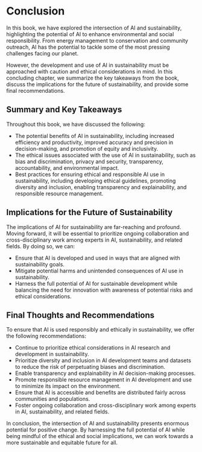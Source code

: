 # Conclusion

In this book, we have explored the intersection of AI and sustainability, highlighting the potential of AI to enhance environmental and social responsibility. From energy management to conservation and community outreach, AI has the potential to tackle some of the most pressing challenges facing our planet.

However, the development and use of AI in sustainability must be approached with caution and ethical considerations in mind. In this concluding chapter, we summarize the key takeaways from the book, discuss the implications for the future of sustainability, and provide some final recommendations.

Summary and Key Takeaways
-------------------------

Throughout this book, we have discussed the following:

* The potential benefits of AI in sustainability, including increased efficiency and productivity, improved accuracy and precision in decision-making, and promotion of equity and inclusivity.
* The ethical issues associated with the use of AI in sustainability, such as bias and discrimination, privacy and security, transparency, accountability, and environmental impact.
* Best practices for ensuring ethical and responsible AI use in sustainability, including developing ethical guidelines, promoting diversity and inclusion, enabling transparency and explainability, and responsible resource management.

Implications for the Future of Sustainability
---------------------------------------------

The implications of AI for sustainability are far-reaching and profound. Moving forward, it will be essential to prioritize ongoing collaboration and cross-disciplinary work among experts in AI, sustainability, and related fields. By doing so, we can:

* Ensure that AI is developed and used in ways that are aligned with sustainability goals.
* Mitigate potential harms and unintended consequences of AI use in sustainability.
* Harness the full potential of AI for sustainable development while balancing the need for innovation with awareness of potential risks and ethical considerations.

Final Thoughts and Recommendations
----------------------------------

To ensure that AI is used responsibly and ethically in sustainability, we offer the following recommendations:

* Continue to prioritize ethical considerations in AI research and development in sustainability.
* Prioritize diversity and inclusion in AI development teams and datasets to reduce the risk of perpetuating biases and discrimination.
* Enable transparency and explainability in AI decision-making processes.
* Promote responsible resource management in AI development and use to minimize its impact on the environment.
* Ensure that AI is accessible and benefits are distributed fairly across communities and populations.
* Foster ongoing collaboration and cross-disciplinary work among experts in AI, sustainability, and related fields.

In conclusion, the intersection of AI and sustainability presents enormous potential for positive change. By harnessing the full potential of AI while being mindful of the ethical and social implications, we can work towards a more sustainable and equitable future for all.